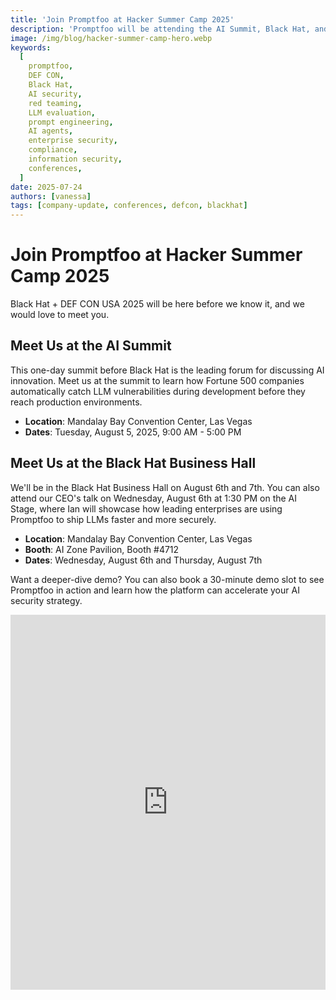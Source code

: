 ```yaml
---
title: 'Join Promptfoo at Hacker Summer Camp 2025'
description: 'Promptfoo will be attending the AI Summit, Black Hat, and DEF CON. We would love to meet you.'
image: /img/blog/hacker-summer-camp-hero.webp
keywords:
  [
    promptfoo,
    DEF CON,
    Black Hat,
    AI security,
    red teaming,
    LLM evaluation,
    prompt engineering,
    AI agents,
    enterprise security,
    compliance,
    information security,
    conferences,
  ]
date: 2025-07-24
authors: [vanessa]
tags: [company-update, conferences, defcon, blackhat]
---
```


# Join Promptfoo at Hacker Summer Camp 2025

Black Hat + DEF CON USA 2025 will be here before we know it, and we would love to meet you.

## Meet Us at the AI Summit

This one-day summit before Black Hat is the leading forum for discussing AI innovation. Meet us at the summit to learn how Fortune 500 companies automatically catch LLM vulnerabilities during development before they reach production environments.

- **Location**: Mandalay Bay Convention Center, Las Vegas
- **Dates**: Tuesday, August 5, 2025, 9:00 AM - 5:00 PM

## Meet Us at the Black Hat Business Hall

We'll be in the Black Hat Business Hall on August 6th and 7th. You can also attend our CEO's talk on Wednesday, August 6th at 1:30 PM on the AI Stage, where Ian will showcase how leading enterprises are using Promptfoo to ship LLMs faster and more securely.

- **Location**: Mandalay Bay Convention Center, Las Vegas
- **Booth**: AI Zone Pavilion, Booth #4712
- **Dates**: Wednesday, August 6th and Thursday, August 7th

Want a deeper-dive demo? You can also book a 30-minute demo slot to see Promptfoo in action and learn how the platform can accelerate your AI security strategy.

<iframe
  src="https://cal.com/team/promptfoo/promptfoo-at-blackhat?embed=true"
  width="100%"
  height="600px"
  frameBorder="0"
  title="Book a meeting with Promptfoo"
/>

## Try the Tool at Arsenal Labs

Watch our security researchers perform demonstrations of prompt injection, jailbreaking, and data exfiltration attacks. See how Promptfoo automatically detects and prevents these threats across GPT-4, Claude, Llama, and other popular models.

- **Location**: Mandalay Bay Convention Center, Las Vegas
- **Booth**: Business Hall, Arsenal Lab Station 1
- **Dates**: Wednesday, August 6th, 2:30 - 6:00 PM and Thursday, August 7th, 10:00 AM - 1:00 PM

## Meet Us at the DEF CON Exhibitor Booth

We'll be at DEF CON all weekend. Join us at the Exhibitor Booth to meet the team and maybe even get a t-shirt.

- **Location**: Las Vegas Convention Center
- **Dates**: August 8 - 10, 2025

## Have a Drink On Us at the Promptfoo Community Party

We're throwing an open bar party for our Promptfoo community members. Space is limited. RSVP now to secure your spot at the AI security party of DEF CON.

<iframe
  src="https://lu.ma/embed/event/evt-68XHWgtMjY47tWT/simple"
  width="100%"
  height="525"
  frameBorder="0"
  allow="fullscreen; payment"
  aria-hidden="false"
  tabIndex="0"
/>

## Explore Career Opportunities

We're also expanding the team! If you're looking for a new role as an AI red teamer, deployment engineer, or software engineer, we would love to talk with you.

<iframe
  src="https://jobs.ashbyhq.com/promptfoo/embed"
  width="100%"
  height="525"
  frameBorder="0"
  aria-hidden="false"
  tabIndex="0"
/>

## See You There

Hacker Summer Camp is the ultimate playground for security professionals, and we're ready to bring the heat. Stop by and meet the team shaping the future of AI security. See you in Vegas!
